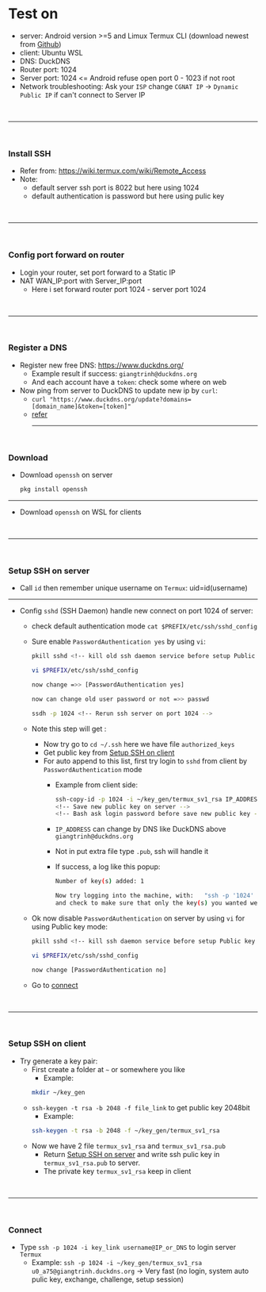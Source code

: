 # Test on
- server: Android version >=5 and Limux Termux CLI (download newest from [Github](https://github.com/termux/termux-app/releases))
- client: Ubuntu WSL
- DNS: DuckDNS
- Router port: 1024
- Server port: 1024 <= Android refuse open port 0 - 1023 if not root
- Network troubleshooting: Ask your `ISP` change `CGNAT IP` -> `Dynamic Public IP` if can't connect to Server IP

<br><hr><br>

### Install SSH
- Refer from: https://wiki.termux.com/wiki/Remote_Access
- Note: 
    + default server ssh port is 8022 but here using 1024
    + default authentication is password but here using pulic key

<br><hr><br>

### Config port forward on router
- Login your router, set port forward to a Static IP
- NAT WAN_IP:port with Server_IP:port
    - Here i set forward router port 1024 - server port 1024

<br><hr><br>

### Register a DNS
- Register new free DNS: https://www.duckdns.org/
    - Example result if success: `giangtrinh@duckdns.org`
    - And each account have a `token`: check some where on web
- Now ping from server to DuckDNS to update new ip by `curl`:
    - `curl "https://www.duckdns.org/update?domains=[domain_name]&token=[token]"`
    - [refer](https://www.duckdns.org/spec.jsp)
<br><hr><br>

### Download
- Download `openssh` on server
    ```bash
    pkg install openssh
    ```
---
- Download `openssh` on WSL for clients

<br><hr><br>

### Setup SSH on server
- Call `id` then remember unique username on `Termux`: uid=id(username)
---
- Config `sshd` (SSH Daemon) handle new connect on port 1024 of server:
    - check default authentication mode `cat $PREFIX/etc/ssh/sshd_config`

    - Sure enable `PasswordAuthentication yes` by using `vi`:
        ``` bash
        pkill sshd <!-- kill old ssh daemon service before setup Public key mode -->

        vi $PREFIX/etc/ssh/sshd_config

        now change =>> [PasswordAuthentication yes]

        now can change old user password or not =>> passwd

        ssdh -p 1024 <!-- Rerun ssh server on port 1024 -->
        ```

    - Note this step will get :
        - Now try go to `cd ~/.ssh` here we have file `authorized_keys`
        - Get public key from [Setup SSH on client](#setup-ssh-on-client)
        - For auto append to this list, first try login to `sshd` from client by `PasswordAuthentication` mode
            - Example from client side: 
                ``` bash
                ssh-copy-id -p 1024 -i ~/key_gen/termux_sv1_rsa IP_ADDRESS_or_HOSTNAME 
                <!-- Save new public key on server -->  
                <!-- Bash ask login password before save new public key -->
                ```

            - `IP_ADDRESS` can change by DNS like DuckDNS above `giangtrinh@duckdns.org`
            - Not in put extra file type `.pub`, ssh will handle it
            - If success, a log like this popup:
                ```bash
                Number of key(s) added: 1

                Now try logging into the machine, with:   "ssh -p '1024' 'giangtrinh.duckdns.org'"
                and check to make sure that only the key(s) you wanted were added.


    - Ok now disable `PasswordAuthentication` on server by using `vi` for using Public key mode:
        ``` bash
        pkill sshd <!-- kill ssh daemon service before setup Public key mode -->

        vi $PREFIX/etc/ssh/sshd_config

        now change [PasswordAuthentication no]
        ```
    - Go to [connect](#connect)

<br><hr><br>

### Setup SSH on client
- Try generate a key pair:
    - First create a folder at `~` or somewhere you like
        - Example: 
        ```bash
        mkdir ~/key_gen
        ```
    - `ssh-keygen -t rsa -b 2048 -f file_link` to get public key 2048bit
        - Example: 
        ```bash
        ssh-keygen -t rsa -b 2048 -f ~/key_gen/termux_sv1_rsa
        ```
    - Now we have 2 file `termux_sv1_rsa` and `termux_sv1_rsa.pub`
        - Return [Setup SSH on server](#setup-ssh-on-server) and write ssh pulic key in `termux_sv1_rsa.pub` to server.
        - The private key `termux_sv1_rsa` keep in client

<br><hr><br>

### Connect
- Type `ssh -p 1024 -i key_link username@IP_or_DNS` to login server `Termux`
    - Example: `ssh -p 1024 -i ~/key_gen/termux_sv1_rsa u0_a75@giangtrinh.duckdns.org`
    -> Very fast (no login, system auto pulic key, exchange, challenge, setup session)
